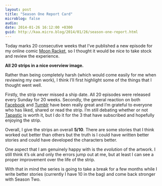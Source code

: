 ```yaml
---
layout: post
title: "Season One Report Card"
microblog: false
audio: 
date: 2014-01-26 16:12:00 +0300
guid: http://kaa.micro.blog/2014/01/26/season-one-report.html
---
```

<p>Today marks 20 consecutive weeks that I&rsquo;ve published a new episode for my online comic <a href="http://moonracket.com">Moon Racket</a>, so I thought it would be nice to take stock and review the experience.</p>

<p><img src="https://micro.kaa.bz/uploads/2018/ae9a7dd334.jpg" alt="" /><strong>All 20 strips in a nice overview image.</strong></p>

<p>Rather than being completely harsh (which would come easily for me when reviewing my own work), I think I&rsquo;ll first highlight some of the things that I thought went well.</p>

<p>Firstly, the strip never missed a ship date. All 20 episodes were released every Sunday for 20 weeks. Secondly, the general reaction on both <a href="http://facebook.com/moonracket">Facebook</a> and <a href="http://moonracket.com">Tumblr</a> have been really great and I&rsquo;m grateful to everyone who has liked, shared or read the strip. I&rsquo;m still debating whether or not <a href="http://tapastic.com/series/moonracket">Tapastic</a> is worth it, but I do it for the 3 that have subscribed and hopefully enjoying the strip.</p>

<p>Overall, I give the strips an overall <strong>5/10</strong>. There are some stories that I think worked out better than others but the truth is I could have written better stories and could have developed the characters better.</p>

<p>One aspect that I am genuinely happy with is the <em>evolution</em> of the artwork. I still think it&rsquo;s ok and only the errors jump out at me, but at least I can see a proper improvement over the life of the strip.</p>

<p>With that in mind the series is going to take a break for a few months while I write better stories (currently I have 10 in the bag) and come back stronger with Season Two.</p>
